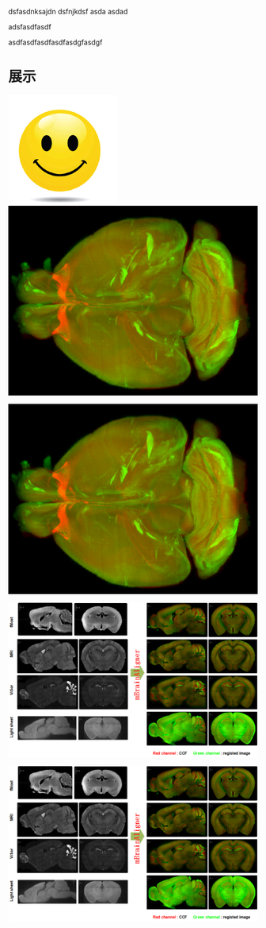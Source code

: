 dsfasdnksajdn
dsfnjkdsf
asda
asdad

adsfasdfasdf

asdfasdfasdfasdfasdgfasdgf

# 展示
<img src="https://github.com/ai-llf/1111/blob/master/image/1.gif" alt="show" />

<img src="https://github.com/ai-llf/1111/blob/master/QQ%E6%B5%8F%E8%A7%88%E5%99%A8%E6%88%AA%E5%9B%BE20190831213321.png" alt="show" />

![img](https://github.com/ai-llf/1111/blob/master/QQ%E6%B5%8F%E8%A7%88%E5%99%A8%E6%88%AA%E5%9B%BE20190831213321.png)

![img](https://github.com/ai-llf/1111/blob/master/github_demo.tif)

<img src="https://github.com/ai-llf/1111/blob/master/github_demo.tif" alt="show" />
